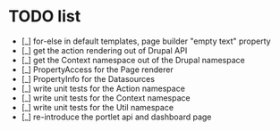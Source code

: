 # TODO list

 *  [_] for-else in default templates, page builder "empty text" property
 *  [_] get the action rendering out of Drupal API
 *  [_] get the Context namespace out of the Drupal namespace
 *  [_] PropertyAccess for the Page renderer
 *  [_] PropertyInfo for the Datasources
 *  [_] write unit tests for the Action namespace
 *  [_] write unit tests for the Context namespace
 *  [_] write unit tests for the Util namespace
 *  [_] re-introduce the portlet api and dashboard page
